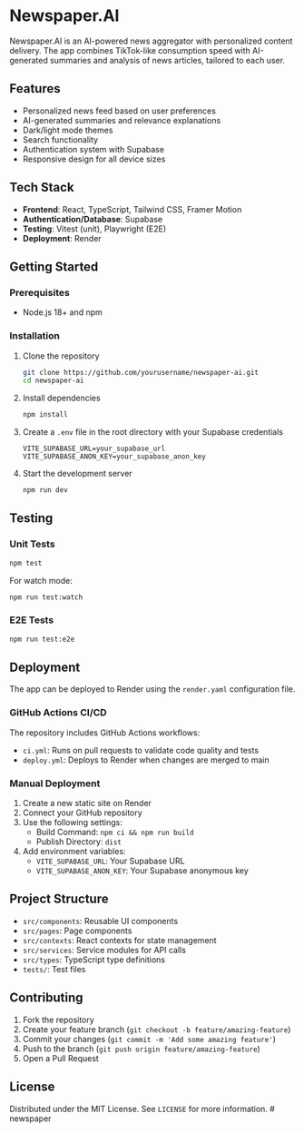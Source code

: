 # Newspaper.AI

Newspaper.AI is an AI-powered news aggregator with personalized content delivery. The app combines TikTok-like consumption speed with AI-generated summaries and analysis of news articles, tailored to each user.

## Features

- Personalized news feed based on user preferences
- AI-generated summaries and relevance explanations
- Dark/light mode themes
- Search functionality
- Authentication system with Supabase
- Responsive design for all device sizes

## Tech Stack

- **Frontend**: React, TypeScript, Tailwind CSS, Framer Motion
- **Authentication/Database**: Supabase
- **Testing**: Vitest (unit), Playwright (E2E)
- **Deployment**: Render

## Getting Started

### Prerequisites

- Node.js 18+ and npm

### Installation

1. Clone the repository
   ```bash
   git clone https://github.com/yourusername/newspaper-ai.git
   cd newspaper-ai
   ```

2. Install dependencies
   ```bash
   npm install
   ```

3. Create a `.env` file in the root directory with your Supabase credentials
   ```
   VITE_SUPABASE_URL=your_supabase_url
   VITE_SUPABASE_ANON_KEY=your_supabase_anon_key
   ```

4. Start the development server
   ```bash
   npm run dev
   ```

## Testing

### Unit Tests

```bash
npm test
```

For watch mode:
```bash
npm run test:watch
```

### E2E Tests

```bash
npm run test:e2e
```

## Deployment

The app can be deployed to Render using the `render.yaml` configuration file. 

### GitHub Actions CI/CD

The repository includes GitHub Actions workflows:
- `ci.yml`: Runs on pull requests to validate code quality and tests
- `deploy.yml`: Deploys to Render when changes are merged to main

### Manual Deployment

1. Create a new static site on Render
2. Connect your GitHub repository
3. Use the following settings:
   - Build Command: `npm ci && npm run build`
   - Publish Directory: `dist`
4. Add environment variables:
   - `VITE_SUPABASE_URL`: Your Supabase URL
   - `VITE_SUPABASE_ANON_KEY`: Your Supabase anonymous key

## Project Structure

- `src/components`: Reusable UI components
- `src/pages`: Page components
- `src/contexts`: React contexts for state management
- `src/services`: Service modules for API calls
- `src/types`: TypeScript type definitions
- `tests/`: Test files

## Contributing

1. Fork the repository
2. Create your feature branch (`git checkout -b feature/amazing-feature`)
3. Commit your changes (`git commit -m 'Add some amazing feature'`)
4. Push to the branch (`git push origin feature/amazing-feature`)
5. Open a Pull Request

## License

Distributed under the MIT License. See `LICENSE` for more information. # newspaper
